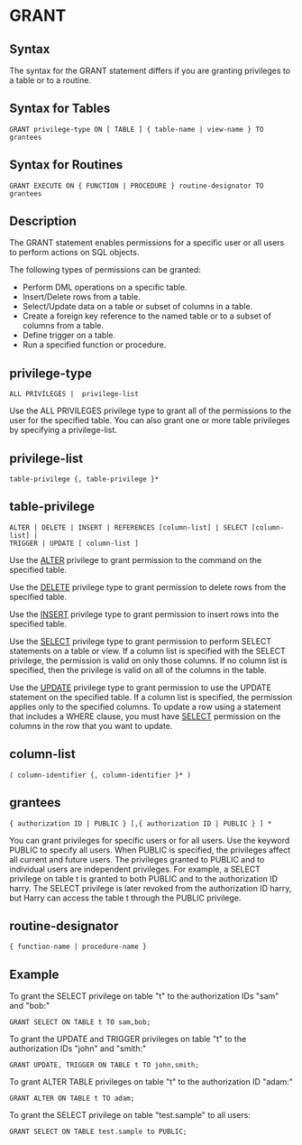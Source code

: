 # GRANT

## Syntax

The syntax for the GRANT statement differs if you are granting privileges to a table or to a routine.

## Syntax for Tables

```no-highlight
GRANT privilege-type ON [ TABLE ] { table-name | view-name } TO grantees
```

## Syntax for Routines

```no-highlight
GRANT EXECUTE ON { FUNCTION | PROCEDURE } routine-designator TO grantees
```

## Description

The GRANT statement enables permissions for a specific user or all users to perform actions on SQL objects.

The following types of permissions can be granted:

-   Perform DML operations on a specific table.
-   Insert/Delete rows from a table.
-   Select/Update data on a table or subset of columns in a table.
-   Create a foreign key reference to the named table or to a subset of columns from a table.
-   Define trigger on a table.
-   Run a specified function or procedure.

<a id="privilege-type"></a>
## privilege-type

```no-highlight
ALL PRIVILEGES |  privilege-list
```

Use the ALL PRIVILEGES privilege type to grant all of the permissions to the user for the specified table. You can also grant one or more table privileges by specifying a privilege-list.

<a id="privilege-list"></a>

## privilege-list

```no-highlight
table-privilege {, table-privilege }*
```

<a id="table-privilege"></a>

## table-privilege

```no-highlight
ALTER | DELETE | INSERT | REFERENCES [column-list] | SELECT [column-list] |
TRIGGER | UPDATE [ column-list ]
```

Use the [ALTER](alter-table.md) privilege to grant permission to the command on the specified table.

Use the [DELETE](delete.md) privilege type to grant permission to delete rows from the specified table.

Use the [INSERT](insert.md) privilege type to grant permission to insert rows into the specified table.

<!--Use the REFERENCES privilege type to grant permission to create a foreign key reference to the specified table. If a column list is specified with the REFERENCES privilege, the permission is valid on only the foreign key reference to the specified columns.-->

Use the [SELECT](select.md) privilege type to grant permission to perform SELECT statements on a table or view. If a column list is specified with the SELECT privilege, the permission is valid on only those columns. If no column list is specified, then the privilege is valid on all of the columns in the table.

<!--Use the TRIGGER privilege type to grant permission to create a trigger on the specified table.-->

Use the [UPDATE](update.md) privilege type to grant permission to use the UPDATE statement on the specified table. If a column list is specified, the permission applies only to the specified columns. To update a row using a statement that includes a WHERE clause, you must have [SELECT](select.md) permission on the columns in the row that you want to update.

<a id="column-list"></a>

## column-list

```no-highlight
( column-identifier {, column-identifier }* )
```

<a id="grantees"></a>

## grantees

```no-highlight
{ authorization ID | PUBLIC } [,{ authorization ID | PUBLIC } ] *
```

You can grant privileges for specific users or for all users. Use the keyword PUBLIC to specify all users. When PUBLIC is specified, the privileges affect all current and future users. The privileges granted to PUBLIC and to individual users are independent privileges. For example, a SELECT privilege on table t is granted to both PUBLIC and to the authorization ID harry. The SELECT privilege is later revoked from the authorization ID harry, but Harry can access the table t through the PUBLIC privilege.

<a id="routine-designator"></a>

## routine-designator

```no-highlight
{ function-name | procedure-name }
```

## Example

To grant the SELECT privilege on table "t" to the authorization IDs "sam" and "bob:"

```no-highlight
GRANT SELECT ON TABLE t TO sam,bob;
```

To grant the UPDATE and TRIGGER privileges on table "t" to the authorization IDs "john" and "smith:"

```no-highlight
GRANT UPDATE, TRIGGER ON TABLE t TO john,smith;
```

To grant ALTER TABLE privileges on table "t" to the authorization ID "adam:"

```no-highlight
GRANT ALTER ON TABLE t TO adam;
```

To grant the SELECT privilege on table "test.sample" to all users:

```no-highlight
GRANT SELECT ON TABLE test.sample to PUBLIC;
```

<!--To grant the EXECUTE privilege on procedure"p" to the authorization ID "richard:"

```no-highlight
GRANT EXECUTE ON PROCEDURE p TO richard;
``` 
-->
